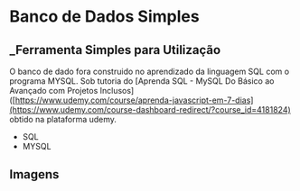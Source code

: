 # Banco de Dados Simples

## _Ferramenta Simples para Utilização

O banco de dado fora construido no aprendizado da linguagem SQL com o programa MYSQL. Sob tutoria do [Aprenda SQL - MySQL Do Básico ao Avançado com Projetos Inclusos]([https://www.udemy.com/course/aprenda-javascript-em-7-dias](https://www.udemy.com/course-dashboard-redirect/?course_id=4181824) obtido na plataforma udemy. 

- SQL
- MYSQL

## Imagens
